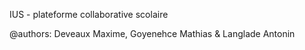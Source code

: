 IUS - plateforme collaborative scolaire

@authors: Deveaux Maxime, Goyenehce Mathias & Langlade Antonin 

